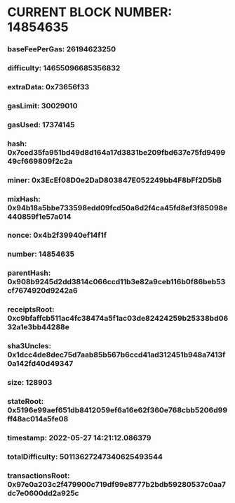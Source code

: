 # CURRENT BLOCK NUMBER: 14854635

### baseFeePerGas: 26194623250
### difficulty: 14655096685356832
### extraData: 0x73656f33
### gasLimit: 30029010
### gasUsed: 17374145
### hash: 0x7ced35fa951bd49d8d164a17d3831be209fbd637e75fd949949cf669809f2c2a
### miner: 0x3EcEf08D0e2DaD803847E052249bb4F8bFf2D5bB
### mixHash: 0x94b18a5bbe733598edd09fcd50a6d2f4ca45fd8ef3f85098e440859f1e57a014
### nonce: 0x4b2f39940ef14f1f
### number: 14854635
### parentHash: 0x908b9245d2dd3814c066ccd11b3e82a9ceb116b0f86beb53cf7674920d9242a6
### receiptsRoot: 0xc9bfaffcb511ac4fc38474a5f1ac03de82424259b25338bd0632a1e3bb44288e
### sha3Uncles: 0x1dcc4de8dec75d7aab85b567b6ccd41ad312451b948a7413f0a142fd40d49347
### size: 128903
### stateRoot: 0x5196e99aef651db8412059ef6a16e62f360e768cbb5206d99ff48ac014a5fe08
### timestamp: 2022-05-27 14:21:12.086379
### totalDifficulty: 50113627247340625493544
### transactionsRoot: 0x97e0a203c2f479900c719df99e8777b2bdb59280537c0aa7dc7e0600dd2a925c
